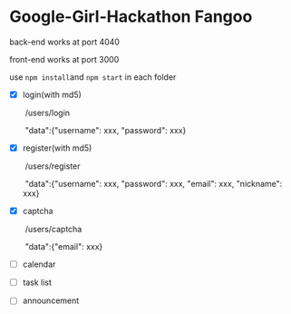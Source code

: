 # Google-Girl-Hackathon Fangoo

back-end works at port 4040

front-end works at port 3000

use `npm install`and `npm start` in each folder



- [x] login(with md5)

  ​	/users/login

  ​		"data":{"username": xxx, "password": xxx}

- [x] register(with md5)

  ​	/users/register

  ​		"data":{"username": xxx, "password": xxx, "email": xxx, "nickname": xxx}

- [x] captcha

  ​	/users/captcha

  ​		"data":{"email": xxx}

- [ ] calendar

- [ ] task list

- [ ] announcement

